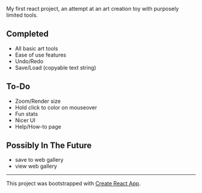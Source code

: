 My first react project, an attempt at an art creation toy with purposely limited tools.

## Completed

- All basic art tools
- Ease of use features
- Undo/Redo
- Save/Load (copyable text string)

## To-Do

- Zoom/Render size
- Hold click to color on mouseover
- Fun stats
- Nicer UI
- Help/How-to page

## Possibly In The Future

- save to web gallery
- view web gallery

---

This project was bootstrapped with [Create React App](https://github.com/facebook/create-react-app).